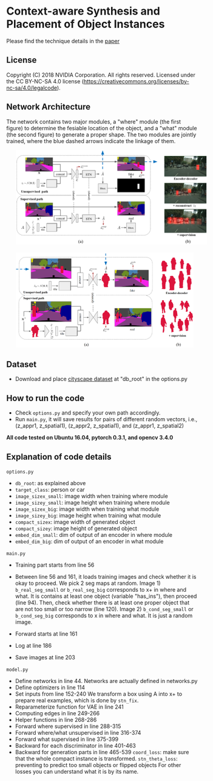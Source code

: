 #  Context-aware Synthesis and Placement of Object Instances

Please find the technique details in the [paper](https://papers.nips.cc/paper/8240-context-aware-synthesis-and-placement-of-object-instances.pdf)

## License
Copyright (C) 2018 NVIDIA Corporation. All rights reserved. Licensed under the CC BY-NC-SA 4.0 license (https://creativecommons.org/licenses/by-nc-sa/4.0/legalcode).

## Network Architecture
The network contains two major modules, a "where" module (the first figure) to determine the fesiable location of the object, and a "what" module (the second figure) to generate a proper shape.
The two modules are jointly trained, where the blue dashed arrows indicate the linkage of them.

<img src="doc/net_where2.png" height="250" hspace="25">&nbsp;&nbsp;&nbsp;&nbsp;&nbsp;&nbsp;&nbsp;&nbsp;&nbsp;&nbsp;&nbsp;&nbsp;&nbsp;&nbsp;&nbsp;&nbsp;&nbsp;&nbsp;&nbsp;<img src="doc/net_what222.png" height="250" hspace="25">


## Dataset
- Download and place [cityscape dataset](https://www.cityscapes-dataset.com/) at "db_root" in the options.py



## How to run the code
- Check `options.py` and specify your own path accordingly.
- Run `main.py`, it will save results for pairs of different random vectors, i.e., (z_appr1, z_spatial1), (z_appr2, z_spatial1), and (z_appr1, z_spatial2)

**All code tested on Ubuntu 16.04, pytorch 0.3.1, and opencv 3.4.0**

## Explanation of code details
`options.py`
- `db_root`: as explained above
- `target_class`: person or car
- `image_sizex_small`: image width when training where module
- `image_sizey_small`: image height when training where module
- `image_sizex_big`: image width when training what module
- `image_sizey_big`: image height when training what module
- `compact_sizex`: image width of generated object
- `compact_sizey`: image height of generated object
- `embed_dim_small`: dim of output of an encoder in where module
- `embed_dim_big`: dim of output of an encoder in what module



`main.py`
- Training part starts from line 56
- Between line 56 and 161, it loads training images and check whether it is okay to proceed.
  We pick 2 seg maps at random.
  Image 1) `b_real_seg_small` or `b_real_seg_big` corresponds to x+ in where and what.
     It is contains at least one object (variable "has_ins"), then proceed (line 94).
     Then, check whether there is at least one proper object that are not too small or too narrow (line 120).
  Image 2) `b_cond_seg_small` or `b_cond_seg_big` corresponds to x in where and what. It is just a random image.

- Forward starts at line 161
- Log at line 186
- Save images at line 203


`model.py`
- Define networks in line 44. Networks are actually defined in networks.py
- Define optimizers in line 114
- Set inputs from line 152-240
  We transform a box using A into x+ to prepare real examples, which is done by `stn_fix`.
- Reparameterize function for VAE in line 241
- Computing edges in line 249-266
- Helper functions in line 268-286
- Forward where supervised in line 288-315
- Forward where/what unsupervised in line 316-374
- Forward what supervised in line 375-399
- Backward for each discriminator in line 401-463
- Backward for generation parts in line 465-539
  `coord_loss`: make sure that the whole compact instance is transformed.
  `stn_theta_loss`: preventing to predict too small objects or flipped objects
  For other losses you can understand what it is by its name.



